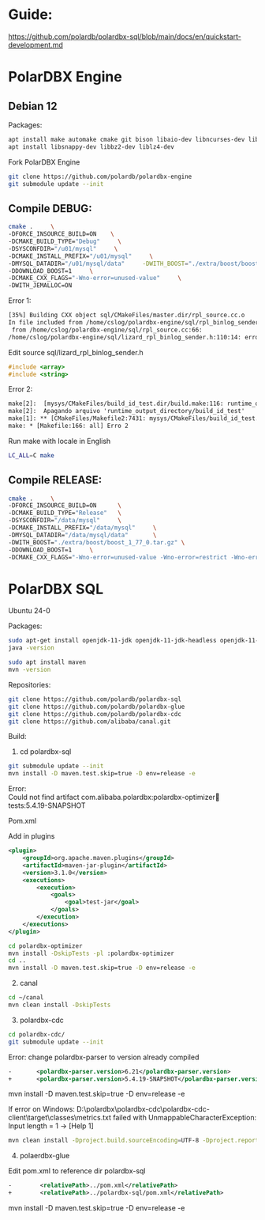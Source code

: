 # Guide:

https://github.com/polardb/polardbx-sql/blob/main/docs/en/quickstart-development.md

# PolarDBX Engine

## Debian 12

Packages:  

```bash
apt install make automake cmake git bison libaio-dev libncurses-dev libsasl2-dev libldap2-dev libssl-dev pkg-config ligtool
apt install libsnappy-dev libbz2-dev liblz4-dev
```
Fork PolarDBX Engine

```bash
git clone https://github.com/polardb/polardbx-engine  
git submodule update --init  
```

## Compile DEBUG:

```bash
cmake .     \
-DFORCE_INSOURCE_BUILD=ON    \
-DCMAKE_BUILD_TYPE="Debug"     \
-DSYSCONFDIR="/u01/mysql"     \
-DCMAKE_INSTALL_PREFIX="/u01/mysql"     \
-DMYSQL_DATADIR="/u01/mysql/data"     -DWITH_BOOST="./extra/boost/boost_1_77_0.tar.gz"     \
-DDOWNLOAD_BOOST=1     \
-DCMAKE_CXX_FLAGS="-Wno-error=unused-value"     \
-DWITH_JEMALLOC=ON
```

Error 1:

```txt
[35%] Building CXX object sql/CMakeFiles/master.dir/rpl_source.cc.o
In file included from /home/cslog/polardbx-engine/sql/rpl_binlog_sender.h:40,
 from /home/cslog/polardbx-engine/sql/rpl_source.cc:66:
/home/cslog/polardbx-engine/sql/lizard_rpl_binlog_sender.h:110:14: error: ‘Event’ was not declared in this scope 110 | std::array<Event, 2> m_events;
```

Edit source sql/lizard_rpl_binlog_sender.h

```c
#include <array>
#include <string>
```

Error 2:

```txt
make[2]:  [mysys/CMakeFiles/build_id_test.dir/build.make:116: runtime_output_directory/build_id_test] Erro 1
make[2]:  Apagando arquivo 'runtime_output_directory/build_id_test'
make[1]: ** [CMakeFiles/Makefile2:7431: mysys/CMakeFiles/build_id_test.dir/all] Erro 2
make: * [Makefile:166: all] Erro 2
```

Run make with locale in English

```bash
LC_ALL=C make
```

## Compile RELEASE:

```bash
cmake .     \
-DFORCE_INSOURCE_BUILD=ON      \
-DCMAKE_BUILD_TYPE="Release"   \
-DSYSCONFDIR="/data/mysql"     \
-DCMAKE_INSTALL_PREFIX="/data/mysql"     \
-DMYSQL_DATADIR="/data/mysql/data"       \
-DWITH_BOOST="./extra/boost/boost_1_77_0.tar.gz" \    
-DDOWNLOAD_BOOST=1     \
-DCMAKE_CXX_FLAGS="-Wno-error=unused-value -Wno-error=restrict -Wno-error=use-after-free" \ -DWITH_JEMALLOC=ON
```

# PolarDBX SQL

Ubuntu 24-0

Packages:

```bash
sudo apt-get install openjdk-11-jdk openjdk-11-jdk-headless openjdk-11-jre-zero
java -version

sudo apt install maven
mvn -version
```

Repositories:

```bash
git clone https://github.com/polardb/polardbx-sql
git clone https://github.com/polardb/polardbx-glue
git clone https://github.com/polardb/polardbx-cdc
git clone https://github.com/alibaba/canal.git
```

Build:


1) cd polardbx-sql

```bash
git submodule update --init
mvn install -D maven.test.skip=true -D env=release -e
```

Error:  
Could not find artifact com.alibaba.polardbx:polardbx-optimizer:jar:tests:5.4.19-SNAPSHOT

Pom.xml

Add in plugins

```xml
<plugin>
    <groupId>org.apache.maven.plugins</groupId>
    <artifactId>maven-jar-plugin</artifactId>
    <version>3.1.0</version>
    <executions>
        <execution>
            <goals>
                <goal>test-jar</goal>
            </goals>
        </execution>
    </executions>
</plugin>
```

```bash
cd polardbx-optimizer
mvn install -DskipTests -pl :polardbx-optimizer
cd ..
mvn install -D maven.test.skip=true -D env=release -e
```


2) canal

```bash
cd ~/canal
mvn clean install -DskipTests
```


3) polardbx-cdc

```bash
cd polardbx-cdc/
git submodule update --init
```

Error: change polardbx-parser to version already compiled

```xml
-       <polardbx-parser.version>6.21</polardbx-parser.version>
+       <polardbx-parser.version>5.4.19-SNAPSHOT</polardbx-parser.version>
```

mvn install -D maven.test.skip=true -D env=release -e

If error on Windows:
D:\polardbx\polardbx-cdc\polardbx-cdc-client\target\classes\metrics.txt failed with UnmappableCharacterException: Input length = 1 -> [Help 1]

```bash
mvn clean install -Dproject.build.sourceEncoding=UTF-8 -Dproject.reporting.outputEncoding=UTF-8 -D maven.test.skip=true -D env=release -e
```

4) polaerdbx-glue

Edit pom.xml to reference dir polardbx-sql

```xml
-        <relativePath>../pom.xml</relativePath>
+        <relativePath>../polardbx-sql/pom.xml</relativePath>
```

mvn install -D maven.test.skip=true -D env=release -e
